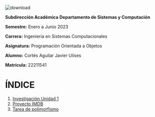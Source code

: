   ![download](https://user-images.githubusercontent.com/126859766/225494773-80fa8b37-975c-43d7-8f9c-9d838f069498.jpg)

 **Subdirección Académica**
 **Departamento de Sistemas y Computación**

 **Semestre:** Enero a Junio 2023

 **Carrera:** Ingeniería en Sistemas Computacionales
 
 **Asignatura:** Programación Orientada a Objetos  


**Alumno:** Cortés Aguilar Javier Ulises

**Matrícula:** 22211541
  
    
      
# ÍNDICE

1. [Investigación Unidad 1](https://github.com/CortesAguilar/ProgOO/tree/main/ParadigmaOO)
2. [Proyecto IMDB](https://github.com/CortesAguilar/TareaPel-culas)
3. [Tarea de polimorfismo](https://github.com/CortesAguilar/Circle-and-food)
